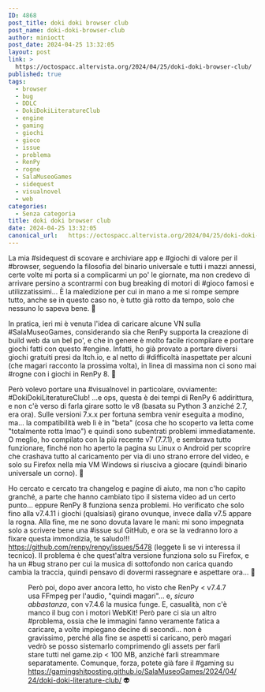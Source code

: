 ```yaml
---
ID: 4868
post_title: doki doki browser club
post_name: doki-doki-browser-club
author: minioctt
post_date: 2024-04-25 13:32:05
layout: post
link: >
  https://octospacc.altervista.org/2024/04/25/doki-doki-browser-club/
published: true
tags:
  - browser
  - bug
  - DDLC
  - DokiDokiLiteratureClub
  - engine
  - gaming
  - giochi
  - gioco
  - issue
  - problema
  - RenPy
  - rogne
  - SalaMuseoGames
  - sidequest
  - visualnovel
  - web
categories:
  - Senza categoria
title: doki doki browser club
date: 2024-04-25 13:32:05
canonical_url:   https://octospacc.altervista.org/2024/04/25/doki-doki-browser-club/
---
```

<!-- wp:paragraph -->
<p>La mia #sidequest di scovare e archiviare app e #giochi di valore per il #browser, seguendo la filosofia del binario universale e tutti i mazzi annessi, certe volte mi porta si a complicarmi un po' le giornate, ma non credevo di arrivare persino a scontrarmi con bug breaking di motori di #gioco famosi e utilizzatissimi... È la maledizione per cui in mano a me si rompe sempre tutto, anche se in questo caso no, è tutto già rotto da tempo, solo che nessuno lo sapeva bene. 🤢️</p>
<!-- /wp:paragraph -->

<!-- wp:paragraph -->
<p>In pratica, ieri mi è venuta l'idea di caricare alcune VN sulla #SalaMuseoGames, considerando sia che RenPy supporta la creazione di build web da un bel po', e che in genere è molto facile ricompilare e portare giochi fatti con questo #engine. Infatti, ho già provato a portare diversi giochi gratuiti presi da Itch.io, e al netto di #difficoltà inaspettate per alcuni (che magari racconto la prossima volta), in linea di massima non ci sono mai #rogne con i giochi in RenPy 8. 💟️</p>
<!-- /wp:paragraph -->

<!-- wp:paragraph -->
<p>Però volevo portare una #visualnovel in particolare, ovviamente: #DokiDokiLiteratureClub! ...e ops, questa è dei tempi di RenPy 6 addirittura, e non c'è verso di farla girare sotto le v8 (basata su Python 3 anziché 2.7, era ora). Sulle versioni 7.x.x per fortuna sembra venir eseguita a modino, ma... la compatibilità web lì è in "beta" (cosa che ho scoperto va letta come "totalmente rotta lmao") e quindi sono subentrati problemi immediatamente. O meglio, ho compilato con la più recente v7 (7.7.1), e sembrava tutto funzionare, finché non ho aperto la pagina su Linux o Android per scoprire che crashava tutto al caricamento per via di uno strano errore del video, e solo su Firefox nella mia VM Windows si riusciva a giocare (quindi binario universale un corno). 🚧</p>
<!-- /wp:paragraph -->

<!-- wp:paragraph -->
<p>Ho cercato e cercato tra changelog e pagine di aiuto, ma non c'ho capito granché, a parte che hanno cambiato tipo il sistema video ad un certo punto... eppure RenPy 8 funziona senza problemi. Ho verificato che solo fino alla v7.4.11 i giochi (qualsiasi) girano ovunque, invece dalla v7.5 appare la rogna. Alla fine, me ne sono dovuta lavare le mani: mi sono impegnata solo a scrivere bene una #issue sul GitHub, e ora se la vedranno loro a fixare questa immondizia, te saludo!!! <a href="https://github.com/renpy/renpy/issues/5478">https://github.com/renpy/renpy/issues/5478</a> (leggete lì se vi interessa il tecnico). Il problema è che quest'altra versione funziona solo su Firefox, e ha un #bug strano per cui la musica di sottofondo non carica quando cambia la traccia, quindi pensavo di dovermi rassegnare e aspettare ora... 🦧</p>
<!-- /wp:paragraph -->

<!-- wp:paragraph -->
<p></p>
<!-- /wp:paragraph -->

<!-- wp:image {"id":4869,"sizeSlug":"full","linkDestination":"none"} -->
<figure class="wp-block-image size-full"><img src="{{site.cdnurl}}/assets/uploads/2024/04/image-8.png" alt="" class="wp-image-4869"/><figcaption class="wp-element-caption">Però poi, dopo aver ancora letto, ho visto che RenPy &lt; v7.4.7 usa FFmpeg per l'audio, "quindi magari"... e, <em>sicuro abbastanza</em>, con v7.4.6 la musica funge. E, casualità, non c'è manco il bug con i motori WebKit! Però pare ci sia un altro #problema, ossia che le immagini fanno veramente fatica a caricare, a volte impiegano decine di secondi... non è gravissimo, perché alla fine se aspetti si caricano, però magari vedrò se posso sistemarlo comprimendo gli assets per farli stare tutti nel game.zip &lt; 100 MB, anziché farli streammare separatamente. Comunque, forza, potete già fare il #gaming su <a href="https://gamingshitposting.github.io/SalaMuseoGames/2024/04/24/doki-doki-literature-club/">https://gamingshitposting.github.io/SalaMuseoGames/2024/04/24/doki-doki-literature-club/</a> 👽️</figcaption></figure>
<!-- /wp:image -->